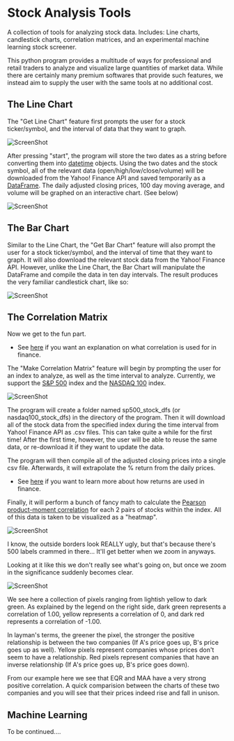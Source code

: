 # Stock Analysis Tools
A collection of tools for analyzing stock data. Includes: Line charts, candlestick charts, correlation matrices, and an experimental machine learning stock screener.

This python program provides a multitude of ways for professional and retail traders to analyze and visualize large quantities of market data.
While there are certainly many premium softwares that provide such features, we instead aim to supply the user with the same tools at no additional cost.

## The Line Chart
The "Get Line Chart" feature first prompts the user for a stock ticker/symbol, and the interval of data that they want to graph.

![ScreenShot](https://user-images.githubusercontent.com/29148427/28299145-482aaf8a-6b2c-11e7-8ec5-b791925b07b2.jpg)

After pressing "start", the program will store the two dates as a string before converting them into [datetime](https://docs.python.org/3/library/datetime.html) objects.
Using the two dates and the stock symbol, all of the relevant data (open/high/low/close/volume) will be downloaded from the Yahoo! Finance API and saved temporarily as a [DataFrame](https://pandas.pydata.org/pandas-docs/stable/generated/pandas.DataFrame.html).
The daily adjusted closing prices, 100 day moving average, and volume will be graphed on an interactive chart. (See below)

![ScreenShot](https://user-images.githubusercontent.com/29148427/28299473-52c39b1c-6b2e-11e7-9a8f-f35b29d18860.jpg)

## The Bar Chart
Similar to the Line Chart, the "Get Bar Chart" feature will also prompt the user for a stock ticker/symbol, and the interval of time that they want to graph.
It will also download the relevant stock data from the Yahoo! Finance API. However, unlike the Line Chart, the Bar Chart will manipulate the DataFrame
and compile the data in ten day intervals. The result produces the very familiar candlestick chart, like so:

![ScreenShot](https://user-images.githubusercontent.com/29148427/28299721-bd44534a-6b2f-11e7-983c-82338a470c76.jpg)

## The Correlation Matrix
Now we get to the fun part.

* See [here](http://www.investopedia.com/terms/c/correlation.asp) if you want an explanation on what correlation is used for in finance.

The "Make Correlation Matrix" feature will begin by prompting the user for an index to analyze, as well as the time interval to analyze.
Currently, we support the [S&P 500](https://en.wikipedia.org/wiki/List_of_S%26P_500_companies) index and the [NASDAQ 100](http://www.cnbc.com/nasdaq-100/) index.

![ScreenShot](https://user-images.githubusercontent.com/29148427/28300189-aacce1ca-6b32-11e7-9341-7fe8c030811d.jpg)

The program will create a folder named sp500_stock_dfs (or nasdaq100_stock_dfs) in the directory of the program. Then it will download all of the stock
data from the specified index during the time interval from Yahoo! Finance API as .csv files. This can take quite a while for the first time! After the first time, however, the user
will be able to reuse the same data, or re-download it if they want to update the data. 

The program will then compile all of the adjusted closing prices into a single csv file. Afterwards, it will extrapolate the % return from the daily prices.
* See [here](http://www.investopedia.com/terms/r/return.asp) if you want to learn more about how returns are used in finance.

Finally, it will perform a bunch of fancy math to calculate the [Pearson product-moment correlation](http://www.investopedia.com/terms/c/correlationcoefficient.asp?lgl=rira-baseline-vertical)
for each 2 pairs of stocks within the index. All of this data is taken to be visualized as a "heatmap".

![ScreenShot](https://user-images.githubusercontent.com/29148427/28300588-5dfc2c2c-6b35-11e7-8c10-2ba6bb2dc375.jpg)

I know, the outside borders look REALLY ugly, but that's because there's 500 labels crammed in there... It'll get better when we zoom in anyways.

Looking at it like this we don't really see what's going on, but once we zoom in the significance suddenly becomes clear.

![ScreenShot](https://user-images.githubusercontent.com/29148427/28300721-416de900-6b36-11e7-8b8e-b190acc7dafe.jpg)

We see here a collection of pixels ranging from lightish yellow to dark green. As explained by the legend on the right side, dark green represents
a correlation of 1.00, yellow represents a correlation of 0, and dark red represents a correlation of -1.00.

In layman's terms, the greener the pixel, the stronger the positive relationship is between the two companies (If A's price goes up, B's price goes up as well). 
Yellow pixels represent companies whose prices don't seem to have a relationship.
Red pixels represent companies that have an inverse relationship (If A's price goes up, B's price goes down).

From our example here we see that EQR and MAA have a very strong positive correlation. A quick comparision between the charts of these two companies
and you will see that their prices indeed rise and fall in unison.

## Machine Learning
To be continued....



